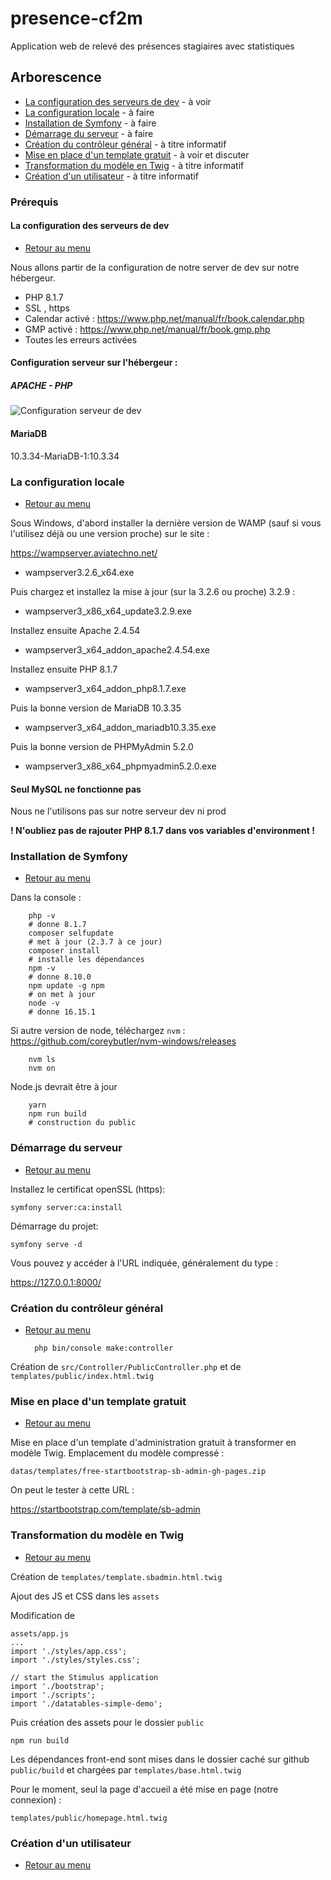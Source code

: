 # presence-cf2m
Application web de relevé des présences stagiaires avec statistiques

## Arborescence

- [La configuration des serveurs de dev](https://github.com/mikhawa/presence-cf2m#la-configuration-des-serveurs-de-dev) - à voir
- [La configuration locale](https://github.com/mikhawa/presence-cf2m#la-configuration-locale) - à faire
- [Installation de Symfony](https://github.com/mikhawa/presence-cf2m#installation-de-symfony) - à faire
- [Démarrage du serveur](https://github.com/mikhawa/presence-cf2m#d%C3%A9marrage-du-serveur) - à faire
- [Création du contrôleur général](https://github.com/mikhawa/presence-cf2m#cr%C3%A9ation-du-contr%C3%B4leur-g%C3%A9n%C3%A9ral) - à titre informatif
- [Mise en place d'un template gratuit](https://github.com/mikhawa/presence-cf2m#mise-en-place-dun-template-gratuit) - à voir et discuter
- [Transformation du modèle en Twig](https://github.com/mikhawa/presence-cf2m#transformation-du-mod%C3%A8le-en-twig) - à titre informatif
- [Création d'un utilisateur](https://github.com/mikhawa/presence-cf2m#transformation-du-mod%C3%A8le-en-twig) - à titre informatif


### Prérequis

#### La configuration des serveurs de dev

- [Retour au menu](https://github.com/mikhawa/presence-cf2m#arborescence)

Nous allons partir de la configuration de notre server de dev sur notre hébergeur.

- PHP 8.1.7
- SSL , https
- Calendar activé : https://www.php.net/manual/fr/book.calendar.php
- GMP activé : https://www.php.net/manual/fr/book.gmp.php
- Toutes les erreurs activées

#### Configuration serveur sur l'hébergeur :

##### APACHE - PHP

![Configuration serveur de dev](https://github.com/mikhawa/presence-cf2m/raw/main/datas/img/screenshot-2022.06.22-10_02_36.png "FR")

#### MariaDB

10.3.34-MariaDB-1:10.3.34

### La configuration locale

- [Retour au menu](https://github.com/mikhawa/presence-cf2m#arborescence)

Sous Windows, d'abord installer la dernière version de WAMP (sauf si vous l'utilisez déjà ou une version proche) sur le site :

https://wampserver.aviatechno.net/

- wampserver3.2.6_x64.exe

Puis chargez et installez la mise à jour (sur la 3.2.6 ou proche) 3.2.9 :

- wampserver3_x86_x64_update3.2.9.exe

Installez ensuite Apache 2.4.54

- wampserver3_x64_addon_apache2.4.54.exe

Installez ensuite PHP 8.1.7

- wampserver3_x64_addon_php8.1.7.exe

Puis la bonne version de MariaDB 10.3.35

- wampserver3_x64_addon_mariadb10.3.35.exe

Puis la bonne version de PHPMyAdmin 5.2.0

- wampserver3_x86_x64_phpmyadmin5.2.0.exe

#### Seul MySQL ne fonctionne pas

Nous ne l'utilisons pas sur notre serveur dev ni prod

**! N'oubliez pas de rajouter PHP 8.1.7 dans vos variables d'environment !**

### Installation de Symfony

- [Retour au menu](https://github.com/mikhawa/presence-cf2m#arborescence)

Dans la console :

        php -v
        # donne 8.1.7
        composer selfupdate
        # met à jour (2.3.7 à ce jour)
        composer install
        # installe les dépendances
        npm -v
        # donne 8.10.0
        npm update -g npm
        # on met à jour
        node -v
        # donne 16.15.1

Si autre version de node, téléchargez `nvm` : https://github.com/coreybutler/nvm-windows/releases

        nvm ls
        nvm on

Node.js devrait être à jour

        yarn
        npm run build
        # construction du public



### Démarrage du serveur

- [Retour au menu](https://github.com/mikhawa/presence-cf2m#arborescence)

Installez le certificat openSSL (https):

    symfony server:ca:install

Démarrage du projet:

    symfony serve -d

Vous pouvez y accéder à l'URL indiquée, généralement du type :

https://127.0.0.1:8000/

        
### Création du contrôleur général

- [Retour au menu](https://github.com/mikhawa/presence-cf2m#arborescence)

        php bin/console make:controller

Création de `src/Controller/PublicController.php` et de `templates/public/index.html.twig`

### Mise en place d'un template gratuit

- [Retour au menu](https://github.com/mikhawa/presence-cf2m#arborescence)

Mise en place d'un template d'administration gratuit à transformer en modèle Twig. Emplacement du modèle compressé :

    datas/templates/free-startbootstrap-sb-admin-gh-pages.zip

On peut le tester à cette URL :

https://startbootstrap.com/template/sb-admin

### Transformation du modèle en Twig

- [Retour au menu](https://github.com/mikhawa/presence-cf2m#arborescence)

Création de `templates/template.sbadmin.html.twig`

Ajout des JS et CSS dans les `assets`

Modification de

    assets/app.js
    ...
    import './styles/app.css';
    import './styles/styles.css';
    
    // start the Stimulus application
    import './bootstrap';
    import './scripts';
    import './datatables-simple-demo';

Puis création des assets pour le dossier `public`

    npm run build

Les dépendances front-end sont mises dans le dossier caché sur github `public/build` et chargées par `templates/base.html.twig`

Pour le moment, seul la page d'accueil a été mise en page (notre connexion) :

    templates/public/homepage.html.twig

### Création d'un utilisateur

- [Retour au menu](https://github.com/mikhawa/presence-cf2m#arborescence)

